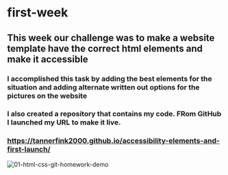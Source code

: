 # first-week

## This week our challenge was to make a website template have the correct html elements and make it accessible

### I accomplished this task by adding the best elements for the situation and adding alternate written out options for the pictures on the website

### I also created a repository that contains my code. FRom GitHub I launched my URL to make it live.

###  https://tannerfink2000.github.io/accessibility-elements-and-first-launch/

![01-html-css-git-homework-demo](https://user-images.githubusercontent.com/123831271/217987784-4428a08c-b755-47cb-9f9c-73806a9d5d0e.png)

